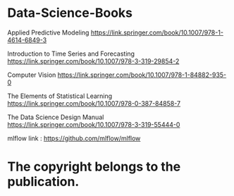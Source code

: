 # Data-Science-Books

Applied Predictive Modeling
https://link.springer.com/book/10.1007/978-1-4614-6849-3

Introduction to Time Series and Forecasting
https://link.springer.com/book/10.1007/978-3-319-29854-2

Computer Vision
https://link.springer.com/book/10.1007/978-1-84882-935-0

The Elements of Statistical Learning
https://link.springer.com/book/10.1007/978-0-387-84858-7

The Data Science Design Manual
https://link.springer.com/book/10.1007/978-3-319-55444-0

mlflow link : https://github.com/mlflow/mlflow

# The copyright belongs to the publication.
